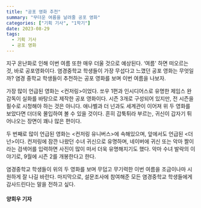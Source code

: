 ```yaml
---
title: "공포 영화 추천"
summary: "무더운 여름을 날려줄 공포 영화"
categories: ["기획 기사", "1학기"]
date: 2023-08-29
tags:
  - 기획 기사
  - 공포 영화
---
```


지구 온난화로 인해 이번 여름 또한 매우 더울 것으로 예상된다. ‘여름' 하면 떠오르는 것, 바로 공포영화이다. 염경중학교 학생들이 가장 무섭다고 느꼈던 공포 영화는 무엇일까? 염경 중학교 학생들이 추천하는 공포 영화를 보며 이번 여름을 나보자. 

가장 많이 언급된 영화는 <컨저링>이었다. 쏘우 1편과 인시디어스로 유명한 제임스 완 감독이 실화를 바탕으로 제작한 공포 영화이다. 시즌 3개로 구성되어 있지만, 전 시즌을 필수로 시청해야 하는 것은 아니다. 애나벨과 더 넌과도 세계관이 이어져 위 두 영화를 보았다면 더더욱 몰입하여 볼 수 있을 것이다. 흔히 갑툭튀라 부르는, 귀신이 갑자기 튀어나오는 장면이 꽤나 많은 편이다. 

두 번째로 많이 언급된 영화는 <컨저링 유니버스>에 속해있으며, 앞에서도 언급된 <더 넌>이다. 컨저링에 잠깐 나왔던 수녀 귀신으로 유명하며, 네이버에 귀신 또는 악마 짤이라는 검색어를 입력하면 사진이 많이 떠서 더욱 유명해지기도 했다. 악마 수녀 발락의 이야기로, 9월에 시즌 2를 개봉한다고 한다.

염경중학교 학생들이 위의 두 영화를 보며 무덥고 무기력한 이번 여름을 조금이나마 시원하게 잘 나길 바란다. 마지막으로, 설문조사에 참여해준 모든 염경중학교 학생들에게 감사드린다는 말을 전하고 싶다.

#### 양희우 기자